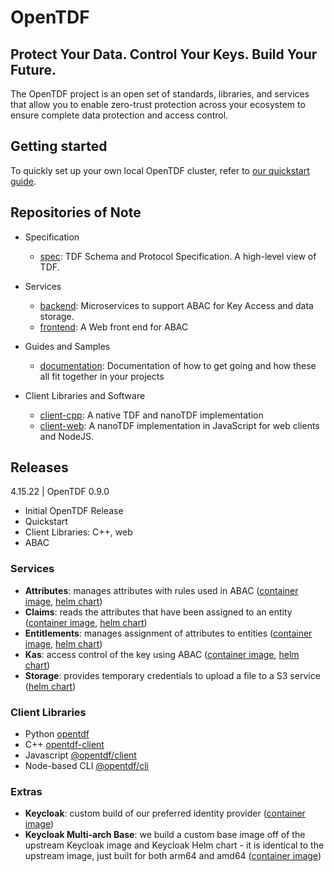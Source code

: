 # OpenTDF

## Protect Your Data. Control Your Keys. Build Your Future.

The OpenTDF project is
an open set of standards, libraries, and services
that allow you to enable zero-trust protection
across your ecosystem
to ensure complete data protection
and access control.

## Getting started

To quickly set up your own local OpenTDF cluster, refer to
[our quickstart guide](https://github.com/opentdf/documentation/tree/main/quickstart).


## Repositories of Note

* Specification
  * [spec](https://github.com/opentdf/spec): TDF Schema and Protocol Specification. A high-level view of TDF.  

* Services
  * [backend](https://github.com/opentdf/backend): Microservices to support ABAC for Key Access and data storage.
  * [frontend](https://github.com/opentdf/frontend): A Web front end for ABAC
* Guides and Samples
  * [documentation](https://github.com/opentdf/documentation): Documentation of how to get going and how these all fit together in your projects

* Client Libraries and Software
  * [client-cpp](https://github.com/opentdf/client-cpp): A native TDF and nanoTDF implementation
  * [client-web](https://github.com/opentdf/client-web): A nanoTDF implementation in JavaScript for web clients and NodeJS.

## Releases

4.15.22 | OpenTDF 0.9.0
* Initial OpenTDF Release
* Quickstart
* Client Libraries: C++, web
* ABAC 

### Services

  * **Attributes**: manages attributes with rules used in ABAC ([container image](https://github.com/opentdf/backend/pkgs/container/attributes), [helm chart](https://github.com/opentdf/backend/pkgs/container/charts%2Fattributes))
  * **Claims**: reads the attributes that have been assigned to an entity ([container image](https://github.com/opentdf/backend/pkgs/container/claims), [helm chart](https://github.com/opentdf/backend/pkgs/container/charts%2Fclaims))
  * **Entitlements**: manages assignment of attributes to entities ([container image](https://github.com/opentdf/backend/pkgs/container/entitlements), [helm chart](https://github.com/opentdf/backend/pkgs/container/charts%2Fentitlements))
  * **Kas**: access control of the key using ABAC ([container image](https://github.com/opentdf/backend/pkgs/container/kas), [helm chart](https://github.com/opentdf/backend/pkgs/container/charts%2Fkas))
  * **Storage**: provides temporary credentials to upload a file to a S3 service ([helm chart](https://github.com/opentdf/backend/pkgs/container/charts%2Fstorage))

### Client Libraries

  * Python [opentdf](https://pypi.org/project/opentdf/)
  * C++ [opentdf-client](https://conan.io/center/opentdf-client)
  * Javascript [@opentdf/client](https://github.com/opentdf/client-web/packages/1152758)
  * Node-based CLI [@opentdf/cli](https://github.com/opentdf/client-web/packages/1158071)

### Extras
  * **Keycloak**: custom build of our preferred identity provider ([container image](https://github.com/opentdf/backend/pkgs/container/keycloak))
  * **Keycloak Multi-arch Base**: we build a custom base image off of the upstream Keycloak image and Keycloak Helm chart - it is identical to the upstream image, just built for both arm64 and amd64 ([container image](https://github.com/opentdf/backend/pkgs/container/keycloak-multiarch-base))
